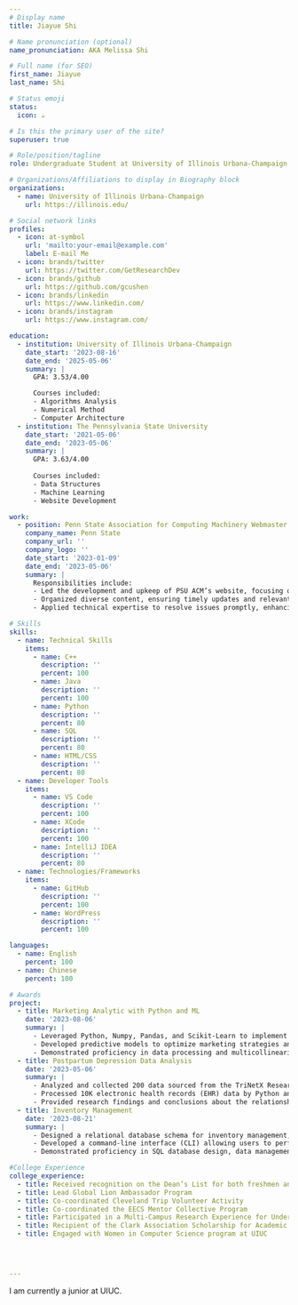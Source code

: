 ```yaml
---
# Display name
title: Jiayue Shi

# Name pronunciation (optional)
name_pronunciation: AKA Melissa Shi

# Full name (for SEO)
first_name: Jiayue
last_name: Shi

# Status emoji
status:
  icon: ☕️

# Is this the primary user of the site?
superuser: true

# Role/position/tagline
role: Undergraduate Student at University of Illinois Urbana-Champaign

# Organizations/Affiliations to display in Biography block
organizations:
  - name: University of Illinois Urbana-Champaign
    url: https://illinois.edu/

# Social network links
profiles:
  - icon: at-symbol
    url: 'mailto:your-email@example.com'
    label: E-mail Me
  - icon: brands/twitter
    url: https://twitter.com/GetResearchDev
  - icon: brands/github
    url: https://github.com/gcushen
  - icon: brands/linkedin
    url: https://www.linkedin.com/
  - icon: brands/instagram
    url: https://www.instagram.com/

education:
  - institution: University of Illinois Urbana-Champaign
    date_start: '2023-08-16'
    date_end: '2025-05-06'
    summary: |
      GPA: 3.53/4.00

      Courses included:
      - Algorithms Analysis
      - Numerical Method
      - Computer Architecture
  - institution: The Pennsylvania State University 
    date_start: '2021-05-06'
    date_end: '2023-05-06'
    summary: |
      GPA: 3.63/4.00
      
      Courses included:
      - Data Structures 
      - Machine Learning
      - Website Development

work:
  - position: Penn State Association for Computing Machinery Webmaster
    company_name: Penn State 
    company_url: ''
    company_logo: ''
    date_start: '2023-01-09'
    date_end: '2023-05-06'
    summary: |
      Responsibilities include:
      - Led the development and upkeep of PSU ACM’s website, focusing on user experience and engaging design.
      - Organized diverse content, ensuring timely updates and relevant information for the computing community.
      - Applied technical expertise to resolve issues promptly, enhancing website performance, security, and accessibility.

# Skills
skills:
  - name: Technical Skills
    items:
      - name: C++
        description: ''
        percent: 100
      - name: Java
        description: ''
        percent: 100
      - name: Python
        description: ''
        percent: 80
      - name: SQL
        description: ''
        percent: 80
      - name: HTML/CSS
        description: ''
        percent: 80
  - name: Developer Tools
    items:
      - name: VS Code
        description: ''
        percent: 100
      - name: XCode
        description: ''
        percent: 100
      - name: IntelliJ IDEA
        description: ''
        percent: 80
  - name: Technologies/Frameworks
    items:
      - name: GitHub
        description: ''
        percent: 100
      - name: WordPress
        description: ''
        percent: 100

languages:
  - name: English
    percent: 100
  - name: Chinese
    percent: 100

# Awards
project:
  - title: Marketing Analytic with Python and ML 
    date: '2023-08-06'
    summary: |
      - Leveraged Python, Numpy, Pandas, and Scikit-Learn to implement machine algorithms for marketing analytics.
      - Developed predictive models to optimize marketing strategies and improve decision-making.
      - Demonstrated proficiency in data processing and multicollinearity datasets. Enhanced model accuracy and interpretability through feature engineering techniques.
  - title: Postpartum Depression Data Analysis
    date: '2023-05-06'
    summary: |
      - Analyzed and collected 200 data sourced from the TriNetX Research Network using Python for data manipulation and analysis, identifying the relationship between other diseases and postpartum depression.
      - Processed 10K electronic health records (EHR) data by Python and assessed the prevalence and impact of different diseases on the occurrence and severity of postpartum depression.
      - Provided research findings and conclusions about the relationship between postpartum depression and other health conditions.
  - title: Inventory Management
    date: '2023-08-21'
    summary: |
      - Designed a relational database schema for inventory management, including tables for products, categories, supplies, and transactions.
      - Developed a command-line interface (CLI) allowing users to perform tasks like adding products, updating details, tracking inventory, and generating basic reports using SQL queries.
      - Demonstrated proficiency in SQL database design, data management, and basic reporting, showcasing practical application and problem-solving abilities.

#College Experience
college_experience:
  - title: Received recognition on the Dean’s List for both freshmen and sophomore years
  - title: Lead Global Lion Ambassador Program
  - title: Co-coordinated Cleveland Trip Volunteer Activity
  - title: Co-coordinated the EECS Mentor Collective Program
  - title: Participated in a Multi-Campus Research Experience for Undergraduates Program
  - title: Recipient of the Clark Association Scholarship for Academic Excellence and Community Involvement
  - title: Engaged with Women in Computer Science program at UIUC

   


---
```

I am currently a junior at UIUC. 

